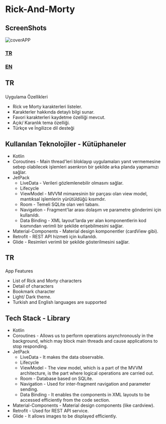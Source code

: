 # Rick-And-Morty

## ScreenShots
![coverAPP](https://github.com/umutsaydam/Rick-And-Morty/assets/69711134/4630db62-b8b3-4bcf-94b4-3192f4e91ef3)

<div>
<h3><a href="#uygulama-icerik">TR</a></h3>
<h3><a href="#app-content">EN</a></h3>
</div>

## TR
### <p id="uygulama-icerik"></p>
Uygulama Özellikleri
 - Rick ve Morty karakterleri listeler.
 - Karakterler hakkında detaylı bilgi sunar.
 - Favori karakterleri kaydetme özelliği mevcut.
 - Açık/ Karanlık tema özelliği.
 - Türkçe ve İngilizce dil desteği

## Kullanılan Teknolojiler - Kütüphaneler
- Kotlin
- Coroutines - Main thread'leri bloklayıp uygulamaları yanıt vermemesine sebep olabilecek işlemleri asenkron bir şekilde arka planda yapmamızı sağlar.
- JetPack
    - LiveData - Verileri gözlemlenebilir olmasını sağlar.
    - Lifecycle 
    - ViewModel - MVVM mimaresinin bir parçası olan view model, mantıksal işlemlerin yürütüldüğü kısımdır.
    - Room - Temeli SQLite olan veri tabanı. 
    - Navigation - Fragment'lar arası dolaşım ve parametre gönderimi için kullanıldı.
    - Data Binding - XML layout'larda yer alan komponentlerin kod kısmından verimli bir şekilde erişebilmesini sağlar. 
- Material-Components - Material design komponentler (cardView gibi).
- Retrofit - REST API hizmeti için kullanıldı.
- Glide - Resimleri verimli bir şekilde gösterilmesini sağlar.

## <p id="app-content">TR</p>
App Features
  - List of Rick and Morty characters
  - Detail of characters
  - Bookmark character
  - Light/ Dark theme.
  - Turkish and English languages are supported

## Tech Stack - Library
- Kotlin
- Coroutines - Allows us to perform operations asynchronously in the background, which may block main threads and cause applications to stop responding.
- JetPack
    - LiveData - It makes the data observable.
    - Lifecycle
    - ViewModel - The view model, which is a part of the MVVM architecture, is the part where logical operations are carried out.
    - Room - Database based on SQLite.
    - Navigation - Used for inter-fragment navigation and parameter sending.
    - Data Binding - It enables the components in XML layouts to be accessed efficiently from the code section.
- Material-Components - Material design components (like cardview).
- Retrofit - Used for REST API service.
- Glide - It allows images to be displayed efficiently.
